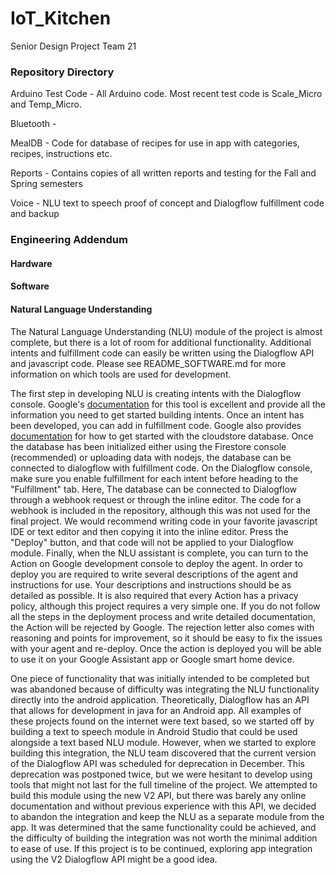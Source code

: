 # IoT_Kitchen
Senior Design Project Team 21

### Repository Directory
Arduino Test Code - All Arduino code.  Most recent test code is Scale_Micro and Temp_Micro.

Bluetooth - 

MealDB - Code for database of recipes for use in app with categories, recipes, instructions etc.

Reports - Contains copies of all written reports and testing for the Fall and Spring semesters

Voice - NLU text to speech proof of concept and Dialogflow fulfillment code and backup

### Engineering Addendum

#### Hardware

#### Software 

#### Natural Language Understanding
The Natural Language Understanding (NLU) module of the project is almost complete, but there is a lot of room for additional functionality. Additional intents and fulfillment code can easily be written using the Dialogflow API and javascript code. Please see 
README_SOFTWARE.md for more information on which tools are used for development.

The first step in developing NLU is creating intents with the Dialogflow console. Google's [documentation](https://cloud.google.com/dialogflow/docs) for this tool is excellent and provide all the information you need to get started building intents. Once an intent has been developed, you can add in fulfillment code. Google also provides [documentation](https://cloud.google.com/firestore/docs) for how to get started with the cloudstore database. Once the database has been initialized either using the Firestore console (recommended) or uploading data with nodejs, the database can be connected to dialogflow with fulfillment code. On the Dialogflow console, make sure you enable fulfillment for each intent before heading to the "Fulfillment" tab. Here, The database can be connected to Dialogflow through a webhook request or through the inline editor. The code for a webhook is included in the repository, although this was not used for the final project. We would recommend writing code in your favorite javascript IDE or text editor and then copying it into the inline editor. Press the "Deploy" button, and that code will not be applied to your Dialogflow module. Finally, when the NLU assistant is complete, you can turn to the Action on Google development console to deploy the agent. In order to deploy you are required to write several descriptions of the agent and instructions for use. Your descriptions and instructions should be as detailed as possible. It is also required that every Action has a privacy policy, although this project requires a very simple one. If you do not follow all the steps in the deployment process and write detailed documentation, the Action will be rejected by Google. The rejection letter also comes with reasoning and points for improvement, so it should be easy to fix the issues with your agent and re-deploy. Once the action is deployed you will be able to use it on your Google Assistant app or Google smart home device. 

One piece of functionality that was initially intended to be completed but was abandoned because of difficulty was integrating the NLU functionality directly into the android application. Theoretically, Dialogflow has an API that allows for development in java for an Android app. All examples of these projects found on the internet were text based, so we started off by building a text to speech module in Android Studio that could be used alongside a text based NLU module. However, when we started to explore building this integration, the NLU team discovered that the current version of the Dialogflow API was scheduled for deprecation in December. This deprecation was postponed twice, but we were hesitant to develop using tools that might not last for the full timeline of the project. We attempted to build this module using the new V2 API, but there was barely any online documentation and without previous experience with this API, we decided to abandon the integration and keep the NLU as a separate module from the app. It was determined that the same functionality could be achieved, and the difficulty of building the integration was not worth the minimal addition to ease of use. If this project is to be continued, exploring app integration using the V2 Dialogflow API might be a good idea. 
